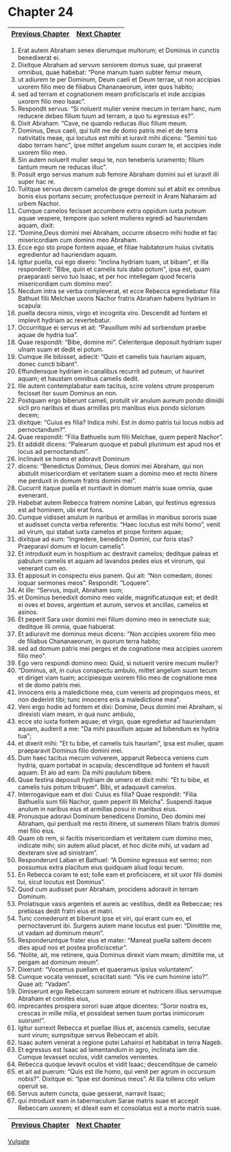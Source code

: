 # Chapter 24
| [Previous Chapter](Chapter%2023.md)| [Next Chapter](Chapter%2025.md) |
| --- | --- |
1. Erat autem Abraham senex dierumque multorum; et Dominus in cunctis benedixerat ei.
2. Dixitque Abraham ad servum seniorem domus suae, qui praeerat omnibus, quae habebat: “Pone manum tuam subter femur meum,
3. ut adiurem te per Dominum, Deum caeli et Deum terrae, ut non accipias uxorem filio meo de filiabus Chananaeorum, inter quos habito;
4. sed ad terram et cognationem meam proficiscaris et inde accipias uxorem filio meo Isaac”.
5. Respondit servus: “Si noluerit mulier venire mecum in terram hanc, num reducere debeo filium tuum ad terram, a quo tu egressus es?”.
6. Dixit Abraham: “Cave, ne quando reducas illuc filium meum.
7. Dominus, Deus caeli, qui tulit me de domo patris mei et de terra nativitatis meae, qui locutus est mihi et iuravit mihi dicens: "Semini tuo dabo terram hanc", ipse mittet angelum suum coram te, et accipies inde uxorem filio meo.
8. Sin autem noluerit mulier sequi te, non teneberis iuramento; filium tantum meum ne reducas illuc”.
9. Posuit ergo servus manum sub femore Abraham domini sui et iuravit illi super hac re.
10. Tulitque servus decem camelos de grege domini sui et abiit ex omnibus bonis eius portans secum; profectusque perrexit in Aram Naharaim ad urbem Nachor.
11. Cumque camelos fecisset accumbere extra oppidum iuxta puteum aquae vespere, tempore quo solent mulieres egredi ad hauriendam aquam, dixit:
12. “Domine,Deus domini mei Abraham, occurre obsecro mihi hodie et fac misericordiam cum domino meo Abraham.
13. Ecce ego sto prope fontem aquae, et filiae habitatorum huius civitatis egredientur ad hauriendam aquam.
14. Igitur puella, cui ego dixero: "Inclina hydriam tuam, ut bibam", et illa responderit: "Bibe, quin et camelis tuis dabo potum", ipsa est, quam praeparasti servo tuo Isaac, et per hoc intellegam quod feceris misericordiam cum domino meo”.
15. Necdum intra se verba compleverat, et ecce Rebecca egrediebatur filia Bathuel filii Melchae uxoris Nachor fratris Abraham habens hydriam in scapula:
16. puella decora nimis, virgo et incognita viro. Descendit ad fontem et implevit hydriam ac revertebatur.
17. Occurritque ei servus et ait: “Pauxillum mihi ad sorbendum praebe aquae de hydria tua”.
18. Quae respondit: “Bibe, domine mi”. Celeriterque deposuit hydriam super ulnam suam et dedit ei potum.
19. Cumque ille bibisset, adiecit: “Quin et camelis tuis hauriam aquam, donec cuncti bibant”.
20. Effundensque hydriam in canalibus recurrit ad puteum, ut hauriret aquam; et haustam omnibus camelis dedit.
21. Ille autem contemplabatur eam tacitus, scire volens utrum prosperum fecisset iter suum Dominus an non.
22. Postquam ergo biberunt cameli, protulit vir anulum aureum pondo dimidii sicli pro naribus et duas armillas pro manibus eius pondo siclorum decem;
23. dixitque: “Cuius es filia? lndica mihi. Est in domo patris tui locus nobis ad pernoctandum?”.
24. Quae respondit: “Filia Bathuelis sum filii Melchae, quem peperit Nachor”.
25. Et addidit dicens: “Palearum quoque et pabuli plurimum est apud nos et locus ad pernoctandum”.
26. Inclinavit se homo et adoravit Dominum
27. dicens: “Benedictus Dominus, Deus domini mei Abraham, qui non abstulit misericordiam et veritatem suam a domino meo et recto itinere me perduxit in domum fratris domini mei”.
28. Cucurrit itaque puella et nuntiavit in domum matris suae omnia, quae evenerant.
29. Habebat autem Rebecca fratrem nomine Laban, qui festinus egressus est ad hominem, ubi erat fons.
30. Cumque vidisset anulum in naribus et armillas in manibus sororis suae et audisset cuncta verba referentis: “Haec locutus est mihi homo”, venit ad virum, qui stabat iuxta camelos et prope fontem aquae;
31. dixitque ad eum: “Ingredere, benedicte Domini, cur foris stas? Praeparavi domum et locum camelis”.
32. Et introduxit eum in hospitium ac destravit camelos; deditque paleas et pabulum camelis et aquam ad lavandos pedes eius et virorum, qui venerant cum eo.
33. Et apposuit in conspectu eius panem. Qui ait: “Non comedam, donec loquar sermones meos”. Respondit: “Loquere”.
34. At ille: “Servus, inquit, Abraham sum;
35. et Dominus benedixit domino meo valde, magnificatusque est; et dedit ei oves et boves, argentum et aurum, servos et ancillas, camelos et asinos.
36. Et peperit Sara uxor domini mei filium domino meo in senectute sua; deditque illi omnia, quae habuerat.
37. Et adiuravit me dominus meus dicens: "Non accipies uxorem filio meo de filiabus Chananaeorum, in quorum terra habito;
38. sed ad domum patris mei perges et de cognatione mea accipies uxorem filio meo".
39. Ego vero respondi domino meo: Quid, si noluerit venire mecum mulier?
40. "Dominus, ait, in cuius conspectu ambulo, mittet angelum suum tecum et diriget viam tuam; accipiesque uxorem filio meo de cognatione mea et de domo patris mei.
41. Innocens eris a maledictione mea, cum veneris ad propinquos meos, et non dederint tibi; tunc innocens eris a maledictione mea".
42. Veni ergo hodie ad fontem et dixi: Domine, Deus domini mei Abraham, si direxisti viam meam, in qua nunc ambulo,
43. ecce sto iuxta fontem aquae; et virgo, quae egredietur ad hauriendam aquam, audierit a me: "Da mihi pauxillum aquae ad bibendum ex hydria tua";
44. et dixerit mihi: "Et tu bibe, et camelis tuis hauriam", ipsa est mulier, quam praeparavit Dominus filio domini mei.
45. Dum haec tacitus mecum volverem, apparuit Rebecca veniens cum hydria, quam portabat in scapula; descenditque ad fontem et hausit aquam. Et aio ad eam: Da mihi paululum bibere.
46. Quae festina deposuit hydriam de umero et dixit mihi: "Et tu bibe, et camelis tuis potum tribuam". Bibi, et adaquavit camelos.
47. Interrogavique eam et dixi: Cuius es filia? Quae respondit: "Filia Bathuelis sum filii Nachor, quem peperit illi Melcha".
Suspendi itaque anulum in naribus eius et armillas posui in manibus eius.
48. Pronusque adoravi Dominum benedicens Domino, Deo domini mei Abraham, qui perduxit me recto itinere, ut sumerem filiam fratris domini mei filio eius.
49. Quam ob rem, si facitis misericordiam et veritatem cum domino meo, indicate mihi; sin autem aliud placet, et hoc dicite mihi, ut vadam ad dexteram sive ad sinistram”.
50. Responderunt Laban et Bathuel: “A Domino egressus est sermo; non possumus extra placitum eius quidquam aliud loqui tecum.
51. En Rebecca coram te est; tolle eam et proficiscere, et sit uxor filii domini tui, sicut locutus est Dominus”.
52. Quod cum audisset puer Abraham, procidens adoravit in terram Dominum.
53. Prolatisque vasis argenteis et aureis ac vestibus, dedit ea Rebeccae; res pretiosas dedit fratri eius et matri.
54. Tunc comederunt et biberunt ipse et viri, qui erant cum eo, et pernoctaverunt ibi.
Surgens autem mane locutus est puer: “Dimittite me, ut vadam ad dominum meum”.
55. Responderuntque frater eius et mater: “Maneat puella saltem decem dies apud nos et postea proficiscetur”.
56. “Nolite, ait, me retinere, quia Dominus direxit viam meam; dimittite me, ut pergam ad dominum meum”.
57. Dixerunt: “Vocemus puellam et quaeramus ipsius voluntatem”.
58. Cumque vocata venisset, sciscitati sunt: “Vis ire cum homine isto?”. Quae ait: “Vadam”.
59. Dimiserunt ergo Rebeccam sororem eorum et nutricem illius servumque Abraham et comites eius,
60. imprecantes prospera sorori suae atque dicentes:
“Soror nostra es,
crescas in mille milia,
et possideat semen tuum
portas inimicorum suorum!”.
61. Igitur surrexit Rebecca et puellae illius et, ascensis camelis, secutae sunt virum; sumpsitque servus Rebeccam et abiit.
62. Isaac autem venerat a regione putei Lahairoi et habitabat in terra Nageb.
63. Et egressus est Isaac ad lamentandum in agro, inclinata iam die. Cumque levasset oculos, vidit camelos venientes.
64. Rebecca quoque levavit oculos et vidit Isaac; descenditque de camelo
65. et ait ad puerum: “Quis est ille homo, qui venit per agrum in occursum nobis?”. Dixitque ei: “Ipse est dominus meus”. At illa tollens cito velum operuit se.
66. Servus autem cuncta, quae gesserat, narravit Isaac;
67. qui introduxit eam in tabernaculum Sarae matris suae et accepit Rebeccam uxorem; et dilexit eam et consolatus est a morte matris suae.

| [Previous Chapter](Chapter%2023.md)| [Next Chapter](Chapter%2025.md) |
| --- | --- |

[Vulgate](../Vulgateindex.md)